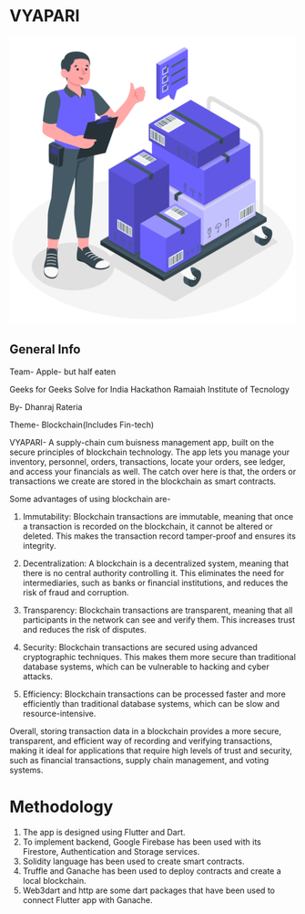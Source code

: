 # VYAPARI

![Alt text](https://github.com/DhanrajRateria/apple_bheGFG/blob/main/images/logo.png)

## General Info

Team- Apple- but half eaten

Geeks for Geeks
Solve for India Hackathon
Ramaiah Institute of Tecnology

By-
Dhanraj Rateria

Theme- Blockchain(Includes Fin-tech)

VYAPARI- A supply-chain cum buisness management app, built on the secure principles of blockchain technology.
The app lets you manage your inventory, personnel, orders, transactions, locate your orders, see ledger, and access your financials as well. The catch over here is that, the orders or transactions we create are stored in the blockchain as smart contracts. 

Some advantages of using blockchain are-
1. Immutability: Blockchain transactions are immutable, meaning that once a transaction is recorded on the blockchain, it cannot be altered or deleted. This makes the transaction record tamper-proof and ensures its integrity.

2. Decentralization: A blockchain is a decentralized system, meaning that there is no central authority controlling it. This eliminates the need for intermediaries, such as banks or financial institutions, and reduces the risk of fraud and corruption.

3. Transparency: Blockchain transactions are transparent, meaning that all participants in the network can see and verify them. This increases trust and reduces the risk of disputes.

4. Security: Blockchain transactions are secured using advanced cryptographic techniques. This makes them more secure than traditional database systems, which can be vulnerable to hacking and cyber attacks.

5. Efficiency: Blockchain transactions can be processed faster and more efficiently than traditional database systems, which can be slow and resource-intensive.

Overall, storing transaction data in a blockchain provides a more secure, transparent, and efficient way of recording and verifying transactions, making it ideal for applications that require high levels of trust and security, such as financial transactions, supply chain management, and voting systems.

# Methodology

1. The app is designed using Flutter and Dart.
2. To implement backend, Google Firebase has been used with its Firestore, Authentication and Storage services.
3. Solidity language has been used to create smart contracts.
4. Truffle and Ganache has been used to deploy contracts and create a local blockchain.
5. Web3dart and http are some dart packages that have been used to connect Flutter app with Ganache.